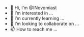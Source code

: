- 👋 Hi, I’m @INovomiast
- 👀 I’m interested in ...
- 🌱 I’m currently learning ...
- 💞️ I’m looking to collaborate on ...
- 📫 How to reach me ...

<!---
INovomiast/INovomiast is a ✨ special ✨ repository because its `README.md` (this file) appears on your GitHub profile.
You can click the Preview link to take a look at your changes.
--->
